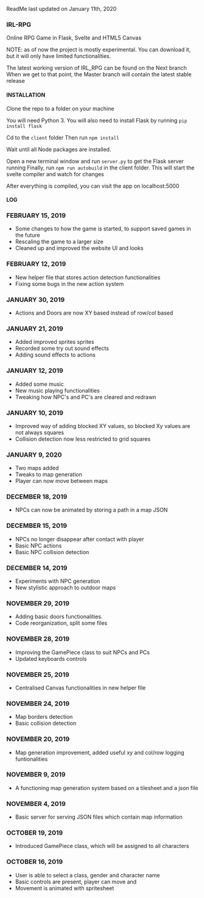 ReadMe last updated on January 11th, 2020

### IRL-RPG

Online RPG Game in Flask, Svelte and HTML5 Canvas

NOTE: as of now the project is mostly experimental. You can download it, but it will only have limited functionalities.

The latest working version of IRL_RPG can be found on the Next branch
When we get to that point, the Master branch will contain the latest stable release

#### INSTALLATION

Clone the repo to a folder on your machine

You will need Python 3. You will also need to install Flask by running ```pip install flask```

Cd to the ```client``` folder
Then run ```npm install```

Wait until all Node packages are installed.

Open a new terminal window and run ```server.py``` to get the Flask server running
Finally, run ```npm run autobuild``` in the client folder. This will start the svelte compiler and watch for changes

After everything is compiled, you can visit the app on localhost:5000

#### LOG

### FEBRUARY 15, 2019
* Some changes to how the game is started, to support saved games in the future
* Rescaling the game to a larger size
* Cleaned up and improved the website UI and looks

### FEBRUARY 12, 2019
* New helper file that stores action detection functionalities
* Fixing some bugs in the new action system

### JANUARY 30, 2019
* Actions and Doors are now XY based instead of row/col based

### JANUARY 21, 2019
* Added improved sprites sprites
* Recorded some try out sound effects
* Adding sound effects to actions

### JANUARY 12, 2019
* Added some music
* New music playing functionalities
* Tweaking how NPC's and PC's are cleared and redrawn

### JANUARY 10, 2019
* Improved way of adding blocked XY values, so blocked Xy values are not always squares
* Collision detection now less restricted to grid squares

### JANUARY 9, 2020
* Two maps added
* Tweaks to map generation
* Player can now move between maps

### DECEMBER 18, 2019
* NPCs can now be animated by storing a path in a map JSON

### DECEMBER 15, 2019
* NPCs no longer disappear after contact with player
* Basic NPC actions
* Basic NPC collision detection

### DECEMBER 14, 2019
* Experiments with NPC generation
* New stylistic approach to outdoor maps

### NOVEMBER 29, 2019
* Adding basic doors functionalities. 
* Code reorganization, split some files

### NOVEMBER 28, 2019
* Improving the GamePiece class to suit NPCs and PCs
* Updated keyboards controls

### NOVEMBER 25, 2019
* Centralised Canvas functionalities in new helper file

### NOVEMBER 24, 2019
* Map borders detection
* Basic collision detection

### NOVEMBER 20, 2019
* Map generation improvement, added useful xy and col/row logging funtionalities

### NOVEMBER 9, 2019
* A functioning map generation system based on a tilesheet and a json file

### NOVEMBER 4, 2019
* Basic server for serving JSON files which contain map information

### OCTOBER 19, 2019
* Introduced GamePiece class, which will be assigned to all characters

### OCTOBER 16, 2019
* User is able to select a class, gender and character name
* Basic controls are present, player can move and 
* Movement is animated with spritesheet
